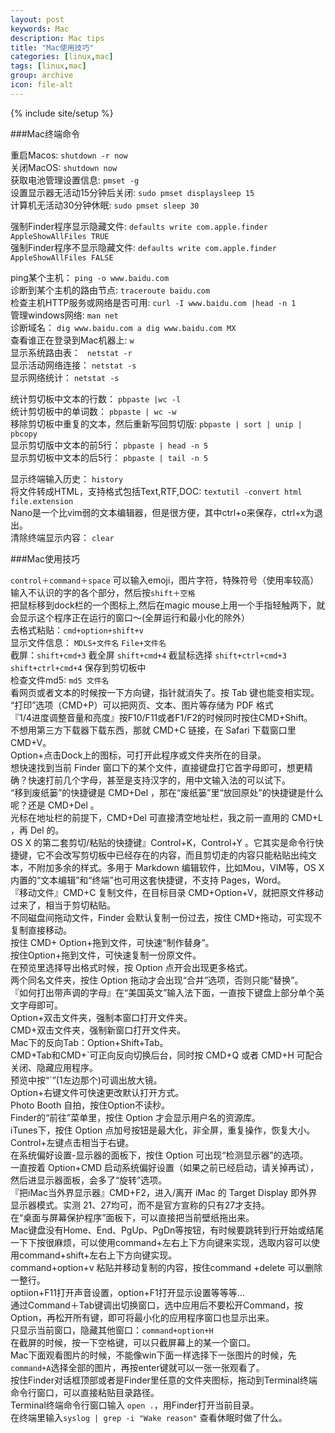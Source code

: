 ```yaml
---
layout: post
keywords: Mac
description: Mac tips
title: "Mac使用技巧"
categories: [linux,mac]
tags: [linux,mac]
group: archive
icon: file-alt
---
```

{% include site/setup %}

###Mac终端命令  

重启Macos: `shutdown -r now`  
关闭MacOS:  `shutdown now`  
获取电池管理设置信息: `pmset -g`  
设置显示器无活动15分钟后关闭: `sudo pmset displaysleep 15`  
计算机无活动30分钟休眠: `sudo pmset sleep 30`  

强制Finder程序显示隐藏文件: `defaults write com.apple.finder AppleShowAllFiles TRUE`  
强制Finder程序不显示隐藏文件: `defaults write com.apple.finder AppleShowAllFiles FALSE`  

ping某个主机： `ping -o www.baidu.com`  
诊断到某个主机的路由节点: `traceroute baidu.com`  
检查主机HTTP服务或网络是否可用: `curl -I www.baidu.com |head -n 1`  
管理windows网络: `man net`  
诊断域名： `dig www.baidu.com a dig www.baidu.com MX`  
查看谁正在登录到Mac机器上: `w`  
显示系统路由表： ` netstat -r`  
显示活动网络连接： ` netstat -s `  
显示网络统计： `netstat -s `  

统计剪切板中文本的行数： `pbpaste |wc -l`  
统计剪切板中的单词数： `pbpaste | wc -w`  
移除剪切板中重复的文本，然后重新写回剪切版: `pbpaste | sort | unip | pbcopy`  
显示剪切版中文本的前5行： `pbpaste | head -n 5`  
显示剪切板中文本的后5行： `pbpaste | tail -n 5`  

显示终端输入历史： `history`  
将文件转成HTML，支持格式包括Text,RTF,DOC: `textutil -convert html file.extension`  
Nano是一个比vim弱的文本编辑器，但是很方便，其中ctrl+o来保存，ctrl+x为退出。  
清除终端显示内容： `clear`  

###Mac使用技巧  

`control＋command＋space` 可以输入emoji，图片字符，特殊符号（使用率较高）  
输入不认识的字的各个部分，然后按`shift＋空格`  
把鼠标移到dock栏的一个图标上,然后在magic mouse上用一个手指轻触两下，就会显示这个程序正在运行的窗口～(全屏运行和最小化的除外）  
去格式粘贴：`cmd+option+shift+v`  
显示文件信息： `MDLS+文件名`  `File+文件名`  
截屏：`shift+cmd+3` 截全屏 `shift+cmd+4` 截鼠标选择  `shift+ctrl+cmd+3` `shift+ctrl+cmd+4` 保存到剪切板中  
检查文件md5: `md5 文件名`  
看网页或者文本的时候按一下方向键，指针就消失了。按 Tab 键也能变相实现。  
“打印”选项（CMD+P）可以把网页、文本、图片等存储为 PDF 格式  
『1/4进度调整音量和亮度』按F10/F11或者F1/F2的时候同时按住CMD+Shift。  
不想用第三方下载器下载东西，那就 CMD+C 链接，在 Safari 下载窗口里CMD+V。  
Option+点击Dock上的图标，可打开此程序或文件夹所在的目录。  
想快速找到当前 Finder 窗口下的某个文件，直接键盘打它首字母即可，想更精确？快速打前几个字母，甚至是支持汉字的，用中文输入法的可以试下。  
“移到废纸篓”的快捷键是 CMD+Del ，那在“废纸篓”里“放回原处”的快捷键是什么呢？还是 CMD+Del 。  
光标在地址栏的前提下，CMD+Del 可直接清空地址栏，我之前一直用的 CMD+L ，再 Del 的。  
OS X 的第二套剪切/粘贴的快捷键』Control+K，Control+Y 。它其实是命令行快捷键，它不会改写剪切板中已经存在的内容，而且剪切走的内容只能粘贴出纯文本，不附加多余的样式。多用于 Markdown 编辑软件，比如Mou，VIM等，OS X内置的“文本编辑”和“终端”也可用这套快捷键，不支持 Pages，Word。  
『移动文件』CMD+C 复制文件，在目标目录 CMD+Option+V，就把原文件移动过来了，相当于剪切粘贴。  
不同磁盘间拖动文件，Finder 会默认复制一份过去，按住 CMD+拖动，可实现不复制直接移动。  
按住 CMD+ Option+拖到文件，可快速“制作替身”。  
按住Option+拖到文件，可快速复制一份原文件。  
在预览里选择导出格式时候，按 Option 点开会出现更多格式。  
两个同名文件夹，按住 Option 拖动才会出现“合并”选项，否则只能“替换”。  
『如何打出带声调的字母』在“美国英文”输入法下面，一直按下键盘上部分单个英文字母即可。  
Option+双击文件夹，强制本窗口打开文件夹。  
CMD+双击文件夹，强制新窗口打开文件夹。   
Mac下的反向Tab：Option+Shift+Tab。  
CMD+Tab和CMD+\`可正向反向切换后台，同时按 CMD+Q 或者 CMD+H 可配合关闭、隐藏应用程序。  
预览中按“\`”(1左边那个)可调出放大镜。   
Option+右键文件可快速更改默认打开方式。  
Photo Booth 自拍，按住Option不读秒。  
Finder的“前往”菜单里，按住 Option 才会显示用户名的资源库。  
iTunes下，按住 Option 点加号按钮是最大化，非全屏，重复操作，恢复大小。  
Control+左键点击相当于右键。  
在系统偏好设置-显示器的面板下，按住 Option 可出现“检测显示器”的选项。  
一直按着 Option+CMD 启动系统偏好设置（如果之前已经启动，请关掉再试），然后进显示器面板，会多了“旋转”选项。  
『把iMac当外界显示器』CMD+F2，进入/离开 iMac 的 Target Display 即外界显示器模式。实测 21、27均可，而不是官方宣称的只有27才支持。  
在“桌面与屏幕保护程序”面板下，可以直接把当前壁纸拖出来。  
Mac键盘没有Home、End、PgUp、PgDn等按钮，有时候要跳转到行开始或结尾一下下按很麻烦，可以使用command+左右上下方向键来实现，选取内容可以使用command+shift+左右上下方向键实现。   
command+option+v 粘贴并移动复制的内容，按住command +delete 可以删除一整行。  
optiion+F11打开声音设置，option+F1打开显示设置等等等...  
通过Command＋Tab键调出切换窗口，选中应用后不要松开Command，按Option，再松开所有键，即可将最小化的应用程序窗口也显示出来。  
只显示当前窗口，隐藏其他窗口：`command+option+H`  
在截屏的时候，按一下空格键，可以只截屏幕上的某一个窗口。  
Mac下面观看图片的时候，不能像win下面一样选择下一张图片的时候，先`command+A`选择全部的图片，再按enter键就可以一张一张观看了。  
按住Finder对话框顶部或者是Finder里任意的文件夹图标，拖动到Terminal终端命令行窗口，可以直接粘贴目录路径。  
Terminal终端命令行窗口输入 `open .`，用Finder打开当前目录。  
在终端里输入`syslog | grep -i "Wake reason"`  查看休眠时做了什么。  



   

  




